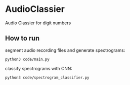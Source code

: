# AudioClassier
Audio Classier for digit numbers

How to run
----
segment audio recording files and generate spectrograms:
```
python3 code/main.py
```
classify spectrograms with CNN:
```
python3 code/spectrogram_classifier.py
```
